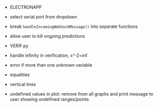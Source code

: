 * ELECTRONAPP
* select serial port from dropdown
* break `handleIncomingWebSockMessage()` into separate functions
* allow user to kill ongoing predictions

* VERIF.py 
* handle infinity in verification, x^-2=inf
* error if more than one unknown variable
* equalities
* vertical lines
* undefined values in plot: remove from all graphs and print message to user showing undefined ranges/points